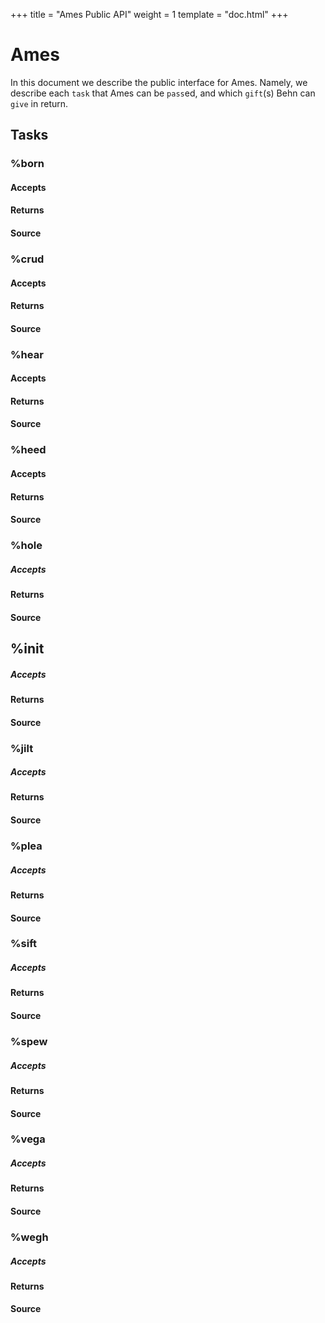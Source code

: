 +++
title = "Ames Public API"
weight = 1
template = "doc.html"
+++

# Ames

In this document we describe the public interface for Ames.  Namely, we describe
each `task` that Ames can be `pass`ed, and which `gift`(s) Behn can `give` in return.


## Tasks

### %born

#### Accepts

#### Returns

#### Source

    
### %crud

#### Accepts

#### Returns

#### Source


### %hear

#### Accepts

#### Returns

#### Source


### %heed

#### Accepts

#### Returns

#### Source


### %hole

##### Accepts

#### Returns

#### Source


## %init

##### Accepts

#### Returns

#### Source


### %jilt

##### Accepts

#### Returns

#### Source


### %plea

##### Accepts

#### Returns

#### Source


### %sift

##### Accepts

#### Returns

#### Source


### %spew

##### Accepts

#### Returns

#### Source


### %vega

##### Accepts

#### Returns

#### Source


### %wegh

##### Accepts

#### Returns

#### Source


